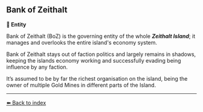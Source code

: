 ## Bank of Zeithalt

**🪪 Entity**

Bank of Zeithalt (BoZ) is the governing entity of the whole ***Zeithalt Island***; it manages and overlooks the entire island's economy system. 

Bank of Zeithalt stays out of faction politics and largely remains in shadows, keeping the islands economy working and successfully evading being influence by any faction.

It’s assumed to be by far the richest organisation on the island, being the owner of multiple Gold Mines in different parts of the Island.


----------
[⬅️ Back to index](../refs/index.md#ee50_s)
